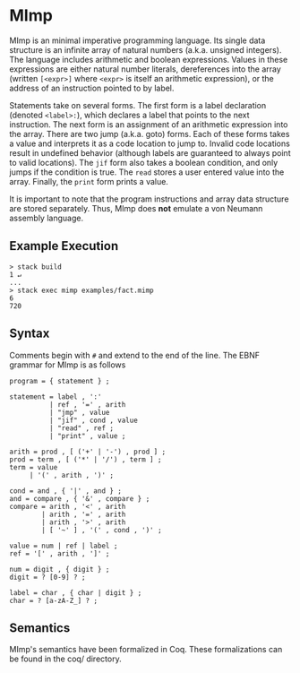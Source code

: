 
# MImp

MImp is an minimal imperative programming language. Its single data structure is
an infinite array of natural numbers (a.k.a. unsigned integers). The language
includes arithmetic and boolean expressions. Values in these expressions are
either natural number literals, dereferences into the array (written `[<expr>]`
where `<expr>` is itself an arithmetic expression), or the address of an
instruction pointed to by label.

Statements take on several forms. The first form is a label declaration (denoted
`<label>:`), which declares a label that points to the next instruction. The
next form is an assignment of an arithmetic expression into the array. There are
two jump (a.k.a. goto) forms. Each of these forms takes a value and interprets
it as a code location to jump to. Invalid code locations result in undefined
behavior (although labels are guaranteed to always point to valid locations).
The `jif` form also takes a boolean condition, and only jumps if the condition
is true. The `read` stores a user entered value into the array. Finally, the
`print` form prints a value.

It is important to note that the program instructions and array data structure
are stored separately. Thus, MImp does **not** emulate a von Neumann assembly
language.

## Example Execution

```
> stack build                                                                                                                                1 ↵
...
> stack exec mimp examples/fact.mimp
6
720
```

## Syntax

Comments begin with `#` and extend to the end of the line. The EBNF grammar for
MImp is as follows

```
program = { statement } ;

statement = label , ':'
          | ref , '=' , arith
          | "jmp" , value
          | "jif" , cond , value
          | "read" , ref ;
          | "print" , value ;

arith = prod , [ ('+' | '-') , prod ] ;
prod = term , [ ('*' | '/') , term ] ;
term = value
     | '(' , arith , ')' ;

cond = and , { '|' , and } ;
and = compare , { '&' , compare } ;
compare = arith , '<' , arith
        | arith , '=' , arith
        | arith , '>' , arith
        | [ '~' ] , '(' , cond , ')' ;

value = num | ref | label ;
ref = '[' , arith , ']' ;

num = digit , { digit } ;
digit = ? [0-9] ? ;

label = char , { char | digit } ;
char = ? [a-zA-Z_] ? ;
```

## Semantics

MImp's semantics have been formalized in Coq. These formalizations can be found
in the coq/ directory.
